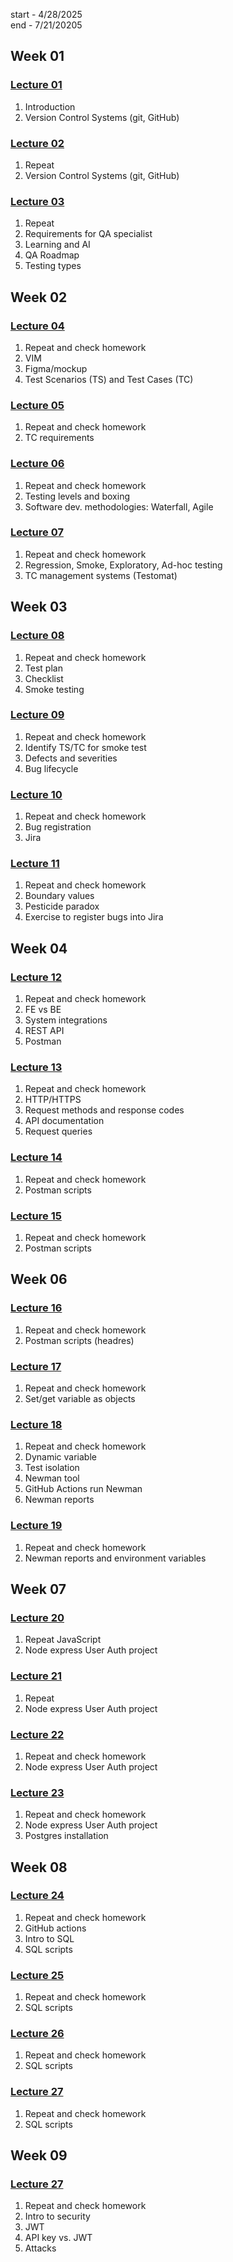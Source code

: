 start - 4/28/2025	
end - 7/21/20205


## Week 01
### [Lecture 01](/notes/lecture_01.md)
1. Introduction
2. Version Control Systems (git, GitHub)

### [Lecture 02](/notes/lecture_02.md)
1. Repeat
2. Version Control Systems (git, GitHub)

### [Lecture 03](/notes/lecture_03.md)
1. Repeat
2. Requirements for QA specialist
3. Learning and AI
4. QA Roadmap
5. Testing types


## Week 02
### [Lecture 04](/notes/lecture_04.md)
1. Repeat and check homework
2. VIM
3. Figma/mockup
4. Test Scenarios (TS) and Test Cases (TC)

### [Lecture 05](/notes/lecture_05.md)
1. Repeat and check homework
2. TC requirements

### [Lecture 06](/notes/lecture_06.md)
1. Repeat and check homework
2. Testing levels and boxing
3. Software dev. methodologies: Waterfall, Agile

### [Lecture 07](/notes/lecture_07.md)
1. Repeat and check homework
2. Regression, Smoke, Exploratory, Ad-hoc testing
3. TC management systems (Testomat)


## Week 03
### [Lecture 08](/notes/lecture_08.md)
1. Repeat and check homework
2. Test plan
3. Checklist
4. Smoke testing

### [Lecture 09](/notes/lecture_09.md)
1. Repeat and check homework
2. Identify TS/TC for smoke test
3. Defects and severities
4. Bug lifecycle

### [Lecture 10](/notes/lecture_10.md)
1. Repeat and check homework
2. Bug registration
3. Jira

### [Lecture 11](/notes/lecture_11.md)
1. Repeat and check homework 
2. Boundary values
3. Pesticide paradox
4. Exercise to register bugs into Jira


## Week 04
### [Lecture 12](/notes/lecture_12.md)
1. Repeat and check homework
2. FE vs BE
3. System integrations
4. REST API
5. Postman

### [Lecture 13](/notes/lecture_13.md)
1. Repeat and check homework
2. HTTP/HTTPS
3. Request methods and response codes
4. API documentation
5. Request queries

### [Lecture 14](/notes/lecture_14.md)
1. Repeat and check homework
2. Postman scripts

### [Lecture 15](/notes/lecture_15.md)
1. Repeat and check homework
2. Postman scripts


## Week 06
### [Lecture 16](/notes/lecture_16.md)
1. Repeat and check homework
2. Postman scripts (headres)

### [Lecture 17](/notes/lecture_17.md)
1. Repeat and check homework
2. Set/get variable as objects

### [Lecture 18](/notes/lecture_18.md)
1. Repeat and check homework
2. Dynamic variable
3. Test isolation
4. Newman tool
5. GitHub Actions run Newman
3. Newman reports

### [Lecture 19](/notes/lecture_19.md)
1. Repeat and check homework
2. Newman reports and environment variables

   
## Week 07
### [Lecture 20](/notes/lecture_20.md)
1. Repeat JavaScript
2. Node express User Auth project 

### [Lecture 21](/notes/lecture_21.md)
1. Repeat
2. Node express User Auth project 

### [Lecture 22]()
1. Repeat and check homework
2. Node express User Auth project 

### [Lecture 23](/notes/lecture_23.md)
1. Repeat and check homework
2. Node express User Auth project 
3. Postgres installation


## Week 08
### [Lecture 24](/notes/lecture_24.md)
1. Repeat and check homework
2. GitHub actions
3. Intro to SQL
4. SQL scripts

### [Lecture 25](/notes/lecture_25.md)
1. Repeat and check homework
2. SQL scripts

### [Lecture 26](/notes/lecture_26.md)
1. Repeat and check homework
2. SQL scripts

### [Lecture 27](/notes/lecture_27.md)
1. Repeat and check homework
2. SQL scripts


## Week 09
### [Lecture 27](/notes/lecture_27.md)
1. Repeat and check homework
2. Intro to security
3. JWT
4. API key vs. JWT
5. Attacks



<!-- ## Week 10 -->

